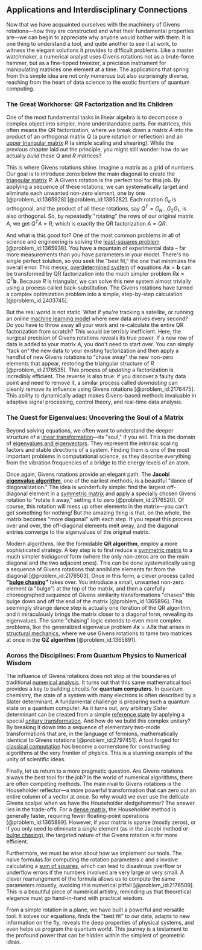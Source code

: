 ## Applications and Interdisciplinary Connections

Now that we have acquainted ourselves with the machinery of Givens rotations—how they are constructed and what their fundamental properties are—we can begin to appreciate why anyone would bother with them. It is one thing to understand a tool, and quite another to see it at work, to witness the elegant solutions it provides to difficult problems. Like a master watchmaker, a numerical analyst uses Givens rotations not as a brute-force hammer, but as a fine-tipped tweezer, a precision instrument for manipulating matrices one element at a time. The applications that spring from this simple idea are not only numerous but also surprisingly diverse, reaching from the heart of data science to the exotic frontiers of quantum computing.

### The Great Workhorse: QR Factorization and Its Children

One of the most fundamental tasks in linear algebra is to decompose a complex object into simpler, more understandable parts. For matrices, this often means the QR factorization, where we break down a matrix $A$ into the product of an orthogonal matrix $Q$ (a pure rotation or reflection) and an [upper triangular matrix](@article_id:172544) $R$ (a simple scaling and shearing). While the previous chapter laid out the principle, you might still wonder: how do we actually *build* these $Q$ and $R$ matrices?

This is where Givens rotations shine. Imagine a matrix as a grid of numbers. Our goal is to introduce zeros below the main diagonal to create the [triangular matrix](@article_id:635784) $R$. A Givens rotation is the perfect tool for this job. By applying a sequence of these rotations, we can systematically target and eliminate each unwanted non-zero element, one by one [@problem_id:1365928] [@problem_id:1385282]. Each rotation $G_k$ is orthogonal, and the product of all these rotations, say $Q^T = G_N \dots G_2 G_1$, is also orthogonal. So, by repeatedly "rotating" the rows of our original matrix $A$, we get $Q^T A = R$, which is exactly the QR factorization $A = QR$.

And what is this good for? One of the most common problems in all of science and engineering is solving the [least-squares problem](@article_id:163704) [@problem_id:1365938]. You have a mountain of experimental data – far more measurements than you have parameters in your model. There's no single perfect solution, so you seek the "best fit," the one that minimizes the overall error. This messy, [overdetermined system](@article_id:149995) of equations $A\mathbf{x} = \mathbf{b}$ can be transformed by QR factorization into the much simpler problem $R\mathbf{x} = Q^T\mathbf{b}$. Because $R$ is triangular, we can solve this new system almost trivially using a process called back-substitution. The Givens rotations have turned a complex optimization problem into a simple, step-by-step calculation [@problem_id:2403745].

But the real world is not static. What if you're tracking a satellite, or running an online [machine learning model](@article_id:635759) where new data arrives every second? Do you have to throw away all your work and re-calculate the entire QR factorization from scratch? This would be terribly inefficient. Here, the surgical precision of Givens rotations reveals its true power. If a new row of data is added to your matrix $A$, you don't need to start over. You can simply "tack on" the new data to your existing factorization and then apply a handful of new Givens rotations to "chase away" the new non-zero elements that appear, restoring the triangular structure of $R$ [@problem_id:2176535]. This process of *updating* a factorization is incredibly efficient. The reverse is also true: if you discover a faulty data point and need to remove it, a similar process called *downdating* can cleanly remove its influence using Givens rotations [@problem_id:2176475]. This ability to dynamically adapt makes Givens-based methods invaluable in adaptive signal processing, control theory, and real-time data analysis.

### The Quest for Eigenvalues: Uncovering the Soul of a Matrix

Beyond solving equations, we often want to understand the deeper structure of a [linear transformation](@article_id:142586)—its "soul," if you will. This is the domain of [eigenvalues and eigenvectors](@article_id:138314). They represent the intrinsic scaling factors and stable directions of a system. Finding them is one of the most important problems in computational science, as they describe everything from the vibration frequencies of a bridge to the energy levels of an atom.

Once again, Givens rotations provide an elegant path. The **Jacobi [eigenvalue algorithm](@article_id:138915)**, one of the earliest methods, is a beautiful "dance of diagonalization." The idea is wonderfully simple: find the largest off-diagonal element in a [symmetric matrix](@article_id:142636) and apply a specially chosen Givens rotation to "rotate it away," setting it to zero [@problem_id:2176520]. Of course, this rotation will mess up other elements in the matrix—you can't get something for nothing! But the amazing thing is that, on the whole, the matrix becomes "more diagonal" with each step. If you repeat this process over and over, the off-diagonal elements melt away, and the diagonal entries converge to the eigenvalues of the original matrix.

Modern algorithms, like the formidable **QR algorithm**, employ a more sophisticated strategy. A key step is to first reduce a [symmetric matrix](@article_id:142636) to a much simpler *tridiagonal* form (where the only non-zeros are on the main diagonal and the two adjacent ones). This can be done systematically using a sequence of Givens rotations that annihilate elements far from the diagonal [@problem_id:2176503]. Once in this form, a clever process called **"[bulge chasing](@article_id:150951)"** takes over. You introduce a small, unwanted non-zero element (a "bulge") at the top of the matrix, and then a carefully choreographed sequence of Givens similarity transformations "chases" this bulge down and off the end of the matrix [@problem_id:1365896]. This seemingly strange dance step is actually one iteration of the QR algorithm, and it miraculously brings the matrix closer to a diagonal form, revealing its eigenvalues. The same "chasing" logic extends to even more complex problems, like the generalized eigenvalue problem $A\mathbf{x} = \lambda B\mathbf{x}$ that arises in [structural mechanics](@article_id:276205), where we use Givens rotations to tame two matrices at once in the **QZ algorithm** [@problem_id:1365891].

### Across the Disciplines: From Quantum Physics to Numerical Wisdom

The influence of Givens rotations does not stop at the boundaries of traditional [numerical analysis](@article_id:142143). It turns out that this same mathematical tool provides a key to building circuits for **quantum computers**. In quantum chemistry, the state of a system with many electrons is often described by a Slater determinant. A fundamental challenge is preparing such a quantum state on a quantum computer. As it turns out, any arbitrary Slater determinant can be created from a simple [reference state](@article_id:150971) by applying a special [unitary transformation](@article_id:152105). And how do we build this complex unitary? By breaking it down into a sequence of elementary two-mode transformations that are, in the language of fermions, mathematically identical to Givens rotations [@problem_id:2797451]. A tool forged for [classical computation](@article_id:136474) has become a cornerstone for constructing algorithms at the very frontier of physics. This is a stunning example of the unity of scientific ideas.

Finally, let us return to a more pragmatic question. Are Givens rotations always the best tool for the job? In the world of numerical algorithms, there are often competing methods. The main rival to Givens rotations is the Householder reflector—a more powerful transformation that can zero out an entire column of a vector at once. So why would we ever use the delicate Givens scalpel when we have the Householder sledgehammer? The answer lies in the trade-offs. For a [dense matrix](@article_id:173963), the Householder method is generally faster, requiring fewer floating-point operations [@problem_id:1365889]. However, if your matrix is sparse (mostly zeros), or if you only need to eliminate a *single* element (as in the Jacobi method or [bulge chasing](@article_id:150951)), the targeted nature of the Givens rotation is far more efficient.

Furthermore, we must be wise about how we implement our tools. The naive formulas for computing the rotation parameters $c$ and $s$ involve calculating a [sum of squares](@article_id:160555), which can lead to disastrous overflow or underflow errors if the numbers involved are very large or very small. A clever rearrangement of the formula allows us to compute the same parameters robustly, avoiding this numerical pitfall [@problem_id:2176509]. This is a beautiful piece of numerical artistry, reminding us that theoretical elegance must go hand-in-hand with practical wisdom.

From a simple rotation in a plane, we have built a powerful and versatile tool. It solves our equations, finds the "best fit" to our data, adapts to new information on the fly, reveals the deep properties of physical systems, and even helps us program the quantum world. This journey is a testament to the profound power that can be hidden within the simplest of geometric ideas.